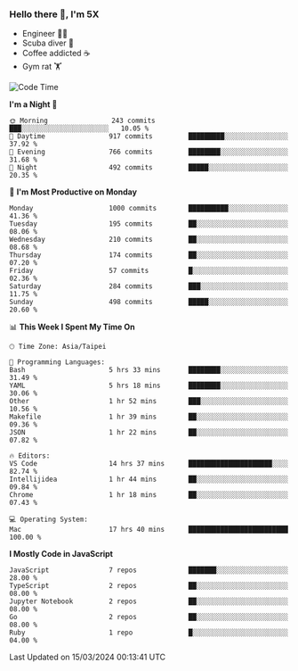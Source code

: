 ### Hello there 👋, I'm 5X

* Engineer 👨‍💻
* Scuba diver 🤿
* Coffee addicted ☕️
* Gym rat 🏋️

<!--START_SECTION:waka-->
![Code Time](http://img.shields.io/badge/Code%20Time-856%20hrs%202%20mins-blue)

**I'm a Night 🦉** 

```text
🌞 Morning                243 commits         ███░░░░░░░░░░░░░░░░░░░░░░   10.05 % 
🌆 Daytime                917 commits         █████████░░░░░░░░░░░░░░░░   37.92 % 
🌃 Evening                766 commits         ████████░░░░░░░░░░░░░░░░░   31.68 % 
🌙 Night                  492 commits         █████░░░░░░░░░░░░░░░░░░░░   20.35 % 
```
📅 **I'm Most Productive on Monday** 

```text
Monday                   1000 commits        ██████████░░░░░░░░░░░░░░░   41.36 % 
Tuesday                  195 commits         ██░░░░░░░░░░░░░░░░░░░░░░░   08.06 % 
Wednesday                210 commits         ██░░░░░░░░░░░░░░░░░░░░░░░   08.68 % 
Thursday                 174 commits         ██░░░░░░░░░░░░░░░░░░░░░░░   07.20 % 
Friday                   57 commits          █░░░░░░░░░░░░░░░░░░░░░░░░   02.36 % 
Saturday                 284 commits         ███░░░░░░░░░░░░░░░░░░░░░░   11.75 % 
Sunday                   498 commits         █████░░░░░░░░░░░░░░░░░░░░   20.60 % 
```


📊 **This Week I Spent My Time On** 

```text
🕑︎ Time Zone: Asia/Taipei

💬 Programming Languages: 
Bash                     5 hrs 33 mins       ████████░░░░░░░░░░░░░░░░░   31.49 % 
YAML                     5 hrs 18 mins       ████████░░░░░░░░░░░░░░░░░   30.06 % 
Other                    1 hr 52 mins        ███░░░░░░░░░░░░░░░░░░░░░░   10.56 % 
Makefile                 1 hr 39 mins        ██░░░░░░░░░░░░░░░░░░░░░░░   09.36 % 
JSON                     1 hr 22 mins        ██░░░░░░░░░░░░░░░░░░░░░░░   07.82 % 

🔥 Editors: 
VS Code                  14 hrs 37 mins      █████████████████████░░░░   82.74 % 
Intellijidea             1 hr 44 mins        ██░░░░░░░░░░░░░░░░░░░░░░░   09.84 % 
Chrome                   1 hr 18 mins        ██░░░░░░░░░░░░░░░░░░░░░░░   07.43 % 

💻 Operating System: 
Mac                      17 hrs 40 mins      █████████████████████████   100.00 % 
```

**I Mostly Code in JavaScript** 

```text
JavaScript               7 repos             ███████░░░░░░░░░░░░░░░░░░   28.00 % 
TypeScript               2 repos             ██░░░░░░░░░░░░░░░░░░░░░░░   08.00 % 
Jupyter Notebook         2 repos             ██░░░░░░░░░░░░░░░░░░░░░░░   08.00 % 
Go                       2 repos             ██░░░░░░░░░░░░░░░░░░░░░░░   08.00 % 
Ruby                     1 repo              █░░░░░░░░░░░░░░░░░░░░░░░░   04.00 % 
```




 Last Updated on 15/03/2024 00:13:41 UTC
<!--END_SECTION:waka-->
